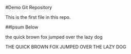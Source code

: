 #Demo Git Repository

This is the first file in this repo. 

##Ipsum Below

the quick brown fox jumped over the lazy dog

THE QUICK BROWN FOX JUMPED OVER THE LAZY DOG
